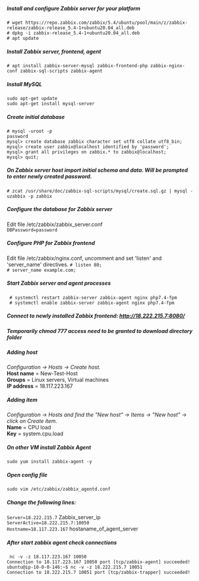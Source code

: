 ##### Install and configure Zabbix server for your platform  
`# wget https://repo.zabbix.com/zabbix/5.4/ubuntu/pool/main/z/zabbix-release/zabbix-release_5.4-1+ubuntu20.04_all.deb`  
`# dpkg -i zabbix-release_5.4-1+ubuntu20.04_all.deb`  
`# apt update` 
##### Install Zabbix server, frontend, agent  
`# apt install zabbix-server-mysql zabbix-frontend-php zabbix-nginx-conf zabbix-sql-scripts zabbix-agent`  
##### Install MySQL
`sudo apt-get update`  
`sudo apt-get install mysql-server`  
##### Create initial database  
`# mysql -uroot -p`  
`password`  
`mysql> create database zabbix character set utf8 collate utf8_bin;`  
`mysql> create user zabbix@localhost identified by 'password';`  
`mysql> grant all privileges on zabbix.* to zabbix@localhost;`  
`mysql> quit;`  
##### On Zabbix server host import initial schema and data. Will be prompted to enter newly created password.
`# zcat /usr/share/doc/zabbix-sql-scripts/mysql/create.sql.gz | mysql -uzabbix -p zabbix`  
##### Configure the database for Zabbix server  
Edit file /etc/zabbix/zabbix_server.conf  
`DBPassword=password`  
##### Configure PHP for Zabbix frontend  
Edit file /etc/zabbix/nginx.conf, uncomment and set 'listen' and 'server_name' directives. 
`# listen 80;`  
`# server_name example.com;`  
##### Start Zabbix server and agent processes  
` # systemctl restart zabbix-server zabbix-agent nginx php7.4-fpm`  
` # systemctl enable zabbix-server zabbix-agent nginx php7.4-fpm`  
##### Connect to newly installed Zabbix frontend: http://18.222.215.7:8080/
##### Temporarily chmod 777 access need to be granted to download directory folder
##### Adding host  
*Configuration → Hosts → Create host.*  
**Host name** = New-Test-Host  
**Groups**  = Linux servers, Virtual machines  
**IP address** = 18.117.223.167  
##### Adding item  
*Configuration → Hosts and find the "New host" → Items → "New host" → click on Create item.*  
**Name** =  CPU load  
**Key** =  system.cpu.load  
##### On other VM install Zabbix Agent
`sudo yum install zabbix-agent -y`  
##### Open config file  
`sudo vim /etc/zabbix/zabbix_agentd.conf`  
##### Change the following lines:  
`Server=18.222.215.7` Zabbix_server_ip  
`ServerActive=18.222.215.7:10050`  
`Hostname=18.117.223.167` hostaname_of_agent_server  
##### After start zabbix agent check connections 
` nc -v -z 18.117.223.167 10050`  
`Connection to 18.117.223.167 10050 port [tcp/zabbix-agent] succeeded!`  
`ubuntu@ip-10-0-0-146:~$ nc -v -z 18.222.215.7 10051`  
`Connection to 18.222.215.7 10051 port [tcp/zabbix-trapper] succeeded!`  


